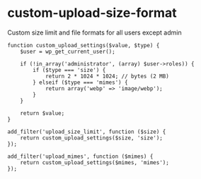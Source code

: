 # custom-upload-size-format
Custom size limit and file formats for all users except admin


````
function custom_upload_settings($value, $type) {
    $user = wp_get_current_user();

    if (!in_array('administrator', (array) $user->roles)) {
        if ($type === 'size') {
            return 2 * 1024 * 1024; // bytes (2 MB)
        } elseif ($type === 'mimes') {        
            return array('webp' => 'image/webp'); 
        }
    }

    return $value;
}

add_filter('upload_size_limit', function ($size) {
    return custom_upload_settings($size, 'size');
});

add_filter('upload_mimes', function ($mimes) {
    return custom_upload_settings($mimes, 'mimes');
});
````
